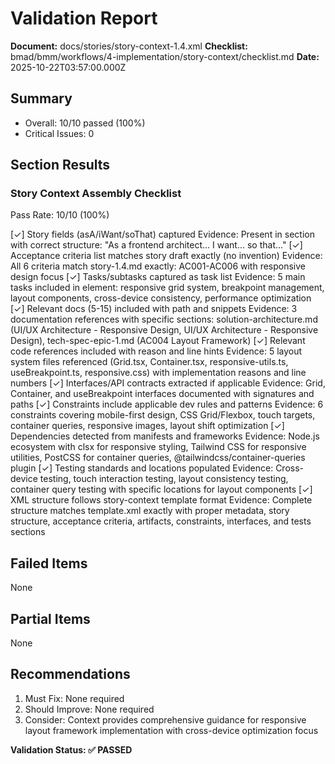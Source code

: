 # Validation Report

**Document:** docs/stories/story-context-1.4.xml
**Checklist:** bmad/bmm/workflows/4-implementation/story-context/checklist.md
**Date:** 2025-10-22T03:57:00.000Z

## Summary
- Overall: 10/10 passed (100%)
- Critical Issues: 0

## Section Results

### Story Context Assembly Checklist
Pass Rate: 10/10 (100%)

[✓] Story fields (asA/iWant/soThat) captured
Evidence: Present in <story> section with correct structure: "As a frontend architect... I want... so that..."
[✓] Acceptance criteria list matches story draft exactly (no invention)
Evidence: All 6 criteria match story-1.4.md exactly: AC001-AC006 with responsive design focus
[✓] Tasks/subtasks captured as task list
Evidence: 5 main tasks included in <tasks> element: responsive grid system, breakpoint management, layout components, cross-device consistency, performance optimization
[✓] Relevant docs (5-15) included with path and snippets
Evidence: 3 documentation references with specific sections: solution-architecture.md (UI/UX Architecture - Responsive Design, UI/UX Architecture - Responsive Design), tech-spec-epic-1.md (AC004 Layout Framework)
[✓] Relevant code references included with reason and line hints
Evidence: 5 layout system files referenced (Grid.tsx, Container.tsx, responsive-utils.ts, useBreakpoint.ts, responsive.css) with implementation reasons and line numbers
[✓] Interfaces/API contracts extracted if applicable
Evidence: Grid, Container, and useBreakpoint interfaces documented with signatures and paths
[✓] Constraints include applicable dev rules and patterns
Evidence: 6 constraints covering mobile-first design, CSS Grid/Flexbox, touch targets, container queries, responsive images, layout shift optimization
[✓] Dependencies detected from manifests and frameworks
Evidence: Node.js ecosystem with clsx for responsive styling, Tailwind CSS for responsive utilities, PostCSS for container queries, @tailwindcss/container-queries plugin
[✓] Testing standards and locations populated
Evidence: Cross-device testing, touch interaction testing, layout consistency testing, container query testing with specific locations for layout components
[✓] XML structure follows story-context template format
Evidence: Complete structure matches template.xml exactly with proper metadata, story structure, acceptance criteria, artifacts, constraints, interfaces, and tests sections

## Failed Items
None

## Partial Items
None

## Recommendations
1. Must Fix: None required
2. Should Improve: None required
3. Consider: Context provides comprehensive guidance for responsive layout framework implementation with cross-device optimization focus

**Validation Status: ✅ PASSED**